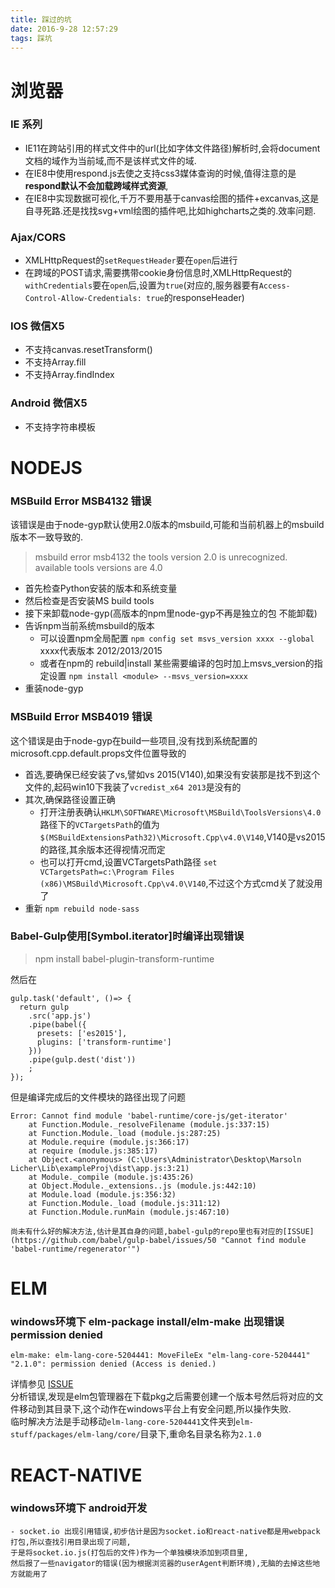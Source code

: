 ```yaml
---
title: 踩过的坑
date: 2016-9-28 12:57:29
tags: 踩坑
---
```



# 浏览器

### IE 系列

 - IE11在跨站引用的样式文件中的url(比如字体文件路径)解析时,会将document文档的域作为当前域,而不是该样式文件的域.
 - 在IE8中使用respond.js去使之支持css3媒体查询的时候,值得注意的是**respond默认不会加载跨域样式资源**,
 - 在IE8中实现数据可视化,千万不要用基于canvas绘图的插件+excanvas,这是自寻死路.还是找找svg+vml绘图的插件吧,比如highcharts之类的.效率问题.

### Ajax/CORS

 - XMLHttpRequest的`setRequestHeader`要在`open`后进行
 - 在跨域的POST请求,需要携带cookie身份信息时,XMLHttpRequest的`withCredentials`要在`open`后,设置为`true`(对应的,服务器要有`Access-Control-Allow-Credentials: true`的responseHeader)

### IOS 微信X5

 - 不支持canvas.resetTransform()
 - 不支持Array.fill
 - 不支持Array.findIndex 

### Android 微信X5

 - 不支持字符串模板

# NODEJS

### MSBuild Error MSB4132 错误 

该错误是由于node-gyp默认使用2.0版本的msbuild,可能和当前机器上的msbuild版本不一致导致的.

> msbuild error msb4132 the tools version 2.0 is unrecognized. available tools versions are 4.0

- 首先检查Python安装的版本和系统变量
- 然后检查是否安装MS build tools
- 接下来卸载node-gyp(高版本的npm里node-gyp不再是独立的包 不能卸载)
- 告诉npm当前系统msbuild的版本
	- 可以设置npm全局配置 `npm config set msvs_version xxxx --global` xxxx代表版本 2012/2013/2015  
	- 或者在npm的 rebuild|install 某些需要编译的包时加上msvs_version的指定设置 `npm install <module> --msvs_version=xxxx`
- 重装node-gyp

### MSBuild Error MSB4019 错误

这个错误是由于node-gyp在build一些项目,没有找到系统配置的microsoft.cpp.default.props文件位置导致的

- 首选,要确保已经安装了vs,譬如vs 2015(V140),如果没有安装那是找不到这个文件的,起码win10下我装了`vcredist_x64 2013`是没有的
- 其次,确保路径设置正确
	- 打开注册表确认`HKLM\SOFTWARE\Microsoft\MSBuild\ToolsVersions\4.0`路径下的`VCTargetsPath`的值为`$(MSBuildExtensionsPath32)\Microsoft.Cpp\v4.0\V140`,V140是vs2015的路径,其余版本还得视情况而定
	- 也可以打开cmd,设置VCTargetsPath路径 `set VCTargetsPath=c:\Program Files (x86)\MSBuild\Microsoft.Cpp\v4.0\V140`,不过这个方式cmd关了就没用了
- 重新 `npm rebuild node-sass`


### Babel-Gulp使用[Symbol.iterator]时编译出现错误 

> npm install babel-plugin-transform-runtime

然后在

	gulp.task('default', ()=> {
	  return gulp
	    .src('app.js')
	    .pipe(babel({
	      presets: ['es2015'],
	      plugins: ['transform-runtime']
	    }))
	    .pipe(gulp.dest('dist'))
	    ;
	});

但是编译完成后的文件模块的路径出现了问题

	Error: Cannot find module 'babel-runtime/core-js/get-iterator'
	    at Function.Module._resolveFilename (module.js:337:15)
	    at Function.Module._load (module.js:287:25)
	    at Module.require (module.js:366:17)
	    at require (module.js:385:17)
	    at Object.<anonymous> (C:\Users\Administrator\Desktop\Marsoln Licher\Lib\exampleProj\dist\app.js:3:21)
	    at Module._compile (module.js:435:26)
	    at Object.Module._extensions..js (module.js:442:10)
	    at Module.load (module.js:356:32)
	    at Function.Module._load (module.js:311:12)
	    at Function.Module.runMain (module.js:467:10)

	尚未有什么好的解决方法,估计是其自身的问题,babel-gulp的repo里也有对应的[ISSUE](https://github.com/babel/gulp-babel/issues/50 "Cannot find module 'babel-runtime/regenerator'")

# ELM

### windows环境下 elm-package install/elm-make 出现错误permission denied

	elm-make: elm-lang-core-5204441: MoveFileEx "elm-lang-core-5204441" "2.1.0": permission denied (Access is denied.)

详情参见 [ISSUE](https://github.com/elm-lang/elm-platform/issues/81)  
分析错误,发现是elm包管理器在下载pkg之后需要创建一个版本号然后将对应的文件移动到其目录下,这个动作在windows平台上有安全问题,所以操作失败.  
临时解决方法是手动移动`elm-lang-core-5204441`文件夹到`elm-stuff/packages/elm-lang/core/`目录下,重命名目录名称为`2.1.0`

# REACT-NATIVE

### windows环境下 android开发 

	- socket.io 出现引用错误,初步估计是因为socket.io和react-native都是用webpack打包,所以查找引用目录出现了问题,
	于是将socket.io.js(打包后的文件)作为一个单独模块添加到项目里,
	然后报了一些navigator的错误(因为根据浏览器的userAgent判断环境),无脑的去掉这些地方就能用了